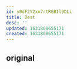 ```yaml
---
id: y0dF2Y2xn7rtRGBIl9DLi
title: Dest
desc: ''
updated: 1631808655171
created: 1631808655171
---
```


## original